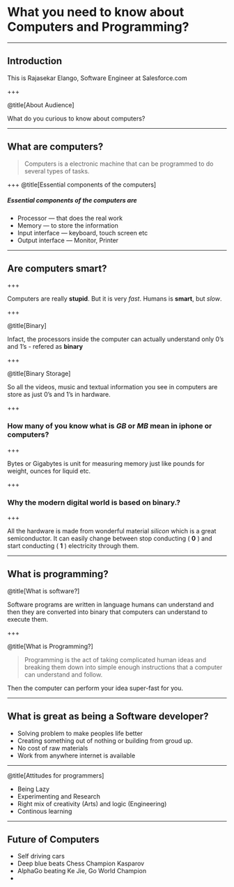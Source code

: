 # What you need to know about Computers and Programming?

---

## Introduction

This is Rajasekar Elango, Software Engineer at Salesforce.com

+++

@title[About Audience]

What do you curious to know about computers?

---
## What are computers?

> Computers is a electronic machine that can be programmed to do several types of tasks.

+++
@title[Essential components of the computers]

##### Essential components of the computers are

* Processor — that does the real work
* Memory — to store the information
* Input interface — keyboard, touch screen etc
* Output interface — Monitor, Printer

---

## Are computers smart?

+++

Computers are really **stupid**. But it is very *fast*.
Humans is **smart**, but *slow*.

+++

@title[Binary]

Infact, the processors inside the computer can actually understand only 0’s and 1’s - refered as **binary**

+++

@title[Binary Storage]

So all the videos, music and textual information you see in computers are store as just 0’s and 1’s in hardware. 

+++

### How many of you know what is *GB* or *MB* mean in iphone or computers?

+++

Bytes or Gigabytes is unit for measuring memory just like pounds for weight, ounces for liquid etc.

+++

### Why the modern digital world is based on binary.?

+++

 All the hardware is made from wonderful material *silicon* which is a great semiconductor. It can easily change between stop conducting ( **0** ) and start conducting ( **1** ) electricity through them.

---

## What is programming?

@title[What is software?]

Software programs are written in language humans can understand and then they are converted into binary that computers can understand to execute them.

+++

@title[What is Programming?]

>  Programming is the act of taking complicated human ideas and breaking them down into simple enough instructions that a computer can understand and follow.

Then the computer can perform your idea super-fast for you.

---

## What is great as being a Software developer?

* Solving problem to make peoples life better
* Creating something out of nothing or building from groud up.
* No cost of raw materials
* Work from anywhere internet is available

---
@title[Attitudes for programmers]

* Being Lazy
* Experimenting and Research
* Right mix of creativity (Arts) and logic (Engineering)
* Continous learning

---

## Future of Computers

* Self driving cars
* Deep blue beats Chess Champion Kasparov
* AlphaGo beating Ke Jie, Go World Champion
* ​



